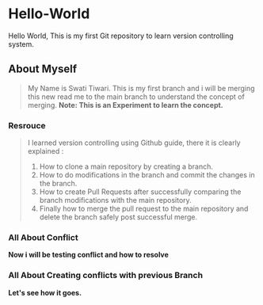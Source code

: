 # Hello-World
Hello World, This is my first Git repository to learn version controlling system. 
## About Myself 
> My Name is Swati Tiwari. This is my first branch and i will be merging this new read me to the main branch to understand the concept of merging.
**Note: This is an Experiment to learn the concept.**
### Resrouce 
> I learned version controlling using Github guide, there it is clearly explained :
> 1. How to clone a main repository by creating a branch.
> 2. How to do modifications in the branch and commit the changes in the branch. 
> 3. How to create Pull Requests after successfully comparing the branch modifications with the main repository.
> 4. Finally how to merge the pull request to the main repository and delete the branch safely post successful merge.
### All About Conflict
**Now i will be testing conflict and how to resolve** 
### All About Creating conflicts with previous Branch
**Let's see how it goes.**

